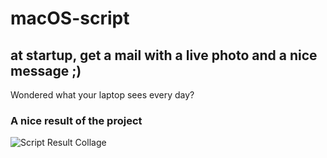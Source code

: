 # macOS-script

at startup, get a mail with a live photo and a nice message ;)
---
Wondered what your laptop sees every day?
### A nice result of the project
![Script Result Collage](https://github.com/schesa/macOS-script/blob/master/collage.jpg)
